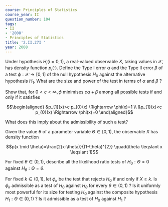 ```yaml
---
course: Principles of Statistics
course_year: II
question_number: 104
tags:
- II
- '2008'
- Principles of Statistics
title: '2.II.27I '
year: 2008
---
```



Under hypothesis $H_{i}(i=0,1)$, a real-valued observable $X$, taking values in $\mathcal{X}$, has density function $p_{i}(\cdot)$. Define the Type I error $\alpha$ and the Type II error $\beta$ of a test $\phi: \mathcal{X} \rightarrow[0,1]$ of the null hypothesis $H_{0}$ against the alternative hypothesis $H_{1}$. What are the size and power of the test in terms of $\alpha$ and $\beta$ ?

Show that, for $0<c<\infty, \phi$ minimises $c \alpha+\beta$ among all possible tests if and only if it satisfies

$$\begin{aligned}
&p_{1}(x)>c p_{0}(x) \Rightarrow \phi(x)=1 \\
&p_{1}(x)<c p_{0}(x) \Rightarrow \phi(x)=0
\end{aligned}$$

What does this imply about the admissibility of such a test?

Given the value $\theta$ of a parameter variable $\Theta \in[0,1)$, the observable $X$ has density function

$$p(x \mid \theta)=\frac{2(x-\theta)}{(1-\theta)^{2}} \quad(\theta \leqslant x \leqslant 1)$$

For fixed $\theta \in(0,1)$, describe all the likelihood ratio tests of $H_{0}: \Theta=0$ against $H_{\theta}: \Theta=\theta$.

For fixed $k \in(0,1)$, let $\phi_{k}$ be the test that rejects $H_{0}$ if and only if $X \geqslant k$. Is $\phi_{k}$ admissible as a test of $H_{0}$ against $H_{\theta}$ for every $\theta \in(0,1)$ ? Is it uniformly most powerful for its size for testing $H_{0}$ against the composite hypothesis $H_{1}: \Theta \in(0,1)$ ? Is it admissible as a test of $H_{0}$ against $H_{1}$ ?